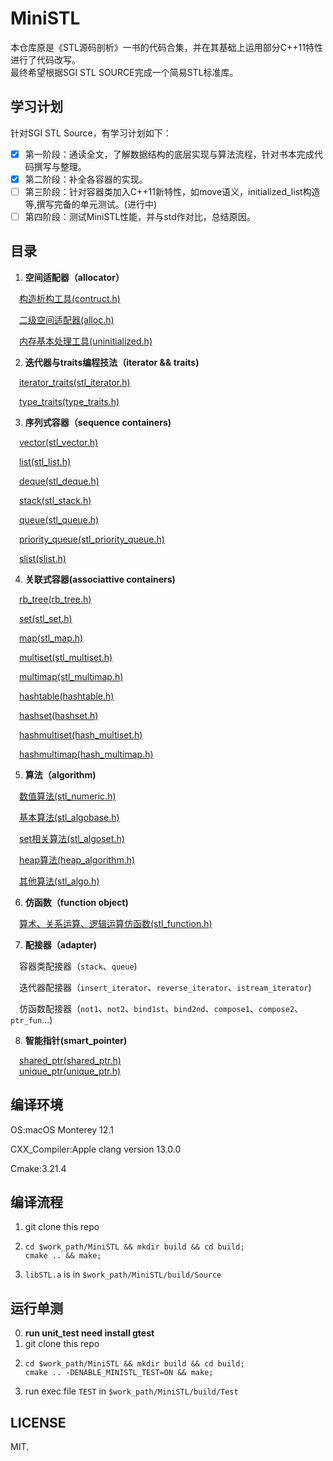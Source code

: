 MiniSTL
=======
本仓库原是《STL源码剖析》一书的代码合集，并在其基础上运用部分C++11特性进行了代码改写。  
最终希望根据SGI STL SOURCE完成一个简易STL标准库。

## 学习计划

针对SGI STL Source，有学习计划如下：

 - [x] 第一阶段：通读全文，了解数据结构的底层实现与算法流程，针对书本完成代码撰写与整理。
 - [x] 第二阶段：补全各容器的实现。
 - [ ] 第三阶段：针对容器类加入C++11新特性，如move语义，initialized_list构造等,撰写完备的单元测试。(进行中)
 - [ ] 第四阶段：测试MiniSTL性能，并与std作对比，总结原因。

## 目录

 1. **空间适配器（allocator）**

&emsp;[构造析构工具(contruct.h)](https://github.com/zsmj2017/MiniSTL/blob/master/Source/Allocator/subAllocation/construct.h)

&emsp;[二级空间适配器(alloc.h)](https://github.com/zsmj2017/MiniSTL/blob/master/Source/Allocator/subAllocation/alloc.h)

&emsp;[内存基本处理工具(uninitialized.h)](https://github.com/zsmj2017/MiniSTL/blob/master/Source/Allocator/subAllocation/uninitialized.h)

2. **迭代器与traits编程技法（iterator && traits)**

&emsp;[iterator_traits(stl_iterator.h)](https://github.com/zsmj2017/MiniSTL/blob/master/Source/Iterator/stl_iterator.h)

&emsp;[type_traits(type_traits.h)](https://github.com/zsmj2017/MiniSTL/blob/master/Source/Utils/type_traits.h)

3. **序列式容器（sequence containers)**

&emsp;[vector(stl_vector.h)](https://github.com/zsmj2017/MiniSTL/blob/master/Source/SequenceContainers/Vector/stl_vector.h)

&emsp;[list(stl_list.h)](https://github.com/zsmj2017/MiniSTL/blob/master/Source/SequenceContainers/List/stl_list.h)

&emsp;[deque(stl_deque.h)](https://github.com/zsmj2017/MiniSTL/blob/master/Source/SequenceContainers/Deque/stl_deque.h)

&emsp;[stack(stl_stack.h)](https://github.com/zsmj2017/MiniSTL/blob/master/Source/SequenceContainers/Stack/stl_stack.h)

&emsp;[queue(stl_queue.h)](https://github.com/zsmj2017/MiniSTL/blob/master/Source/SequenceContainers/Queue/stl_queue.h)

&emsp;[priority_queue(stl_priority_queue.h)](https://github.com/zsmj2017/MiniSTL/blob/master/Source/SequenceContainers/PriorityQueue/stl_priority_queue.h)

&emsp;[slist(slist.h)](https://github.com/zsmj2017/MiniSTL/blob/master/Source/SequenceContainers/Slist/slist.h)

4. **关联式容器(associattive containers)**

&emsp;[rb_tree(rb_tree.h)](https://github.com/zsmj2017/MiniSTL/blob/master/Source/AssociativeContainers/RB-Tree/rb_tree.h)

&emsp;[set(stl_set.h)](https://github.com/zsmj2017/MiniSTL/blob/master/Source/AssociativeContainers/Set/stl_set.h)

&emsp;[map(stl_map.h)](https://github.com/zsmj2017/MiniSTL/blob/master/Source/AssociativeContainers/Map/stl_map.h)

&emsp;[multiset(stl_multiset.h)](https://github.com/zsmj2017/MiniSTL/blob/master/Source/AssociativeContainers/Mutiset/stl_mutiset.h)

&emsp;[multimap(stl_multimap.h)](https://github.com/zsmj2017/MiniSTL/blob/master/Source/AssociativeContainers/Mutimap/stl_mutimap.h)

&emsp;[hashtable(hashtable.h)](https://github.com/zsmj2017/MiniSTL/blob/master/Source/AssociativeContainers/Hashmap/hash_map.h)

&emsp;[hashset(hashset.h)](https://github.com/zsmj2017/MiniSTL/blob/master/Source/AssociativeContainers/Hashset/hash_set.h)

&emsp;[hashmultiset(hash_multiset.h)](https://github.com/zsmj2017/MiniSTL/blob/master/Source/AssociativeContainers/HashMultiset/hash_multiset.h)

&emsp;[hashmultimap(hash_multimap.h)](https://github.com/zsmj2017/MiniSTL/blob/master/Source/AssociativeContainers/HashMultiset/hash_multimap.h)

5. **算法（algorithm)**

&emsp;[数值算法(stl_numeric.h)](https://github.com/zsmj2017/MiniSTL/blob/master/Source/Algorithms/numeric/stl_numeric.h)

&emsp;[基本算法(stl_algobase.h)](https://github.com/zsmj2017/MiniSTL/blob/master/Source/Algorithms/algobase/stl_algobase.h)

&emsp;[set相关算法(stl_algoset.h)](https://github.com/zsmj2017/MiniSTL/blob/master/Source/Algorithms/algoset/stl_algoset.h)

&emsp;[heap算法(heap_algorithm.h)](https://github.com/zsmj2017/MiniSTL/blob/master/Source/Algorithms/heap/heap_algorithm.h)

&emsp;[其他算法(stl_algo.h)](https://github.com/zsmj2017/MiniSTL/blob/master/Source/Algorithms/algo/stl_algo.h)

6. **仿函数（function object)**

&emsp;[算术、关系运算、逻辑运算仿函数(stl_function.h)](https://github.com/zsmj2017/MiniSTL/blob/master/Source/Function/stl_function.h)

7. **配接器（adapter)**

&emsp;容器类配接器（`stack`、`queue`)

&emsp;迭代器配接器（`insert_iterator`、`reverse_iterator`、`istream_iterator`)

&emsp;仿函数配接器（`not1`、`not2`、`bind1st`、`bind2nd`、`compose1`、`compose2`、`ptr_fun`...)

8. **智能指针(smart_pointer)**

&emsp;[shared_ptr(shared_ptr.h)](https://github.com/zsmj2017/MiniSTL/blob/master/Source/SmartPointer/shared_ptr.h)  
&emsp;[unique_ptr(unique_ptr.h)](https://github.com/zsmj2017/MiniSTL/blob/master/Source/SmartPointer/unique_ptr.h)

## 编译环境

OS:macOS Monterey 12.1

CXX_Compiler:Apple clang version 13.0.0

Cmake:3.21.4

## 编译流程

1. git clone this repo
2. ```shell
   cd $work_path/MiniSTL && mkdir build && cd build;
   cmake .. && make;
   ```
3. `libSTL.a` is in `$work_path/MiniSTL/build/Source`

## 运行单测

0. **run unit_test need install gtest**
1. git clone this repo
2. ```shell
   cd $work_path/MiniSTL && mkdir build && cd build;
   cmake .. -DENABLE_MINISTL_TEST=ON && make;
   ```
3. run exec file `TEST` in `$work_path/MiniSTL/build/Test` 

## LICENSE

MIT.

